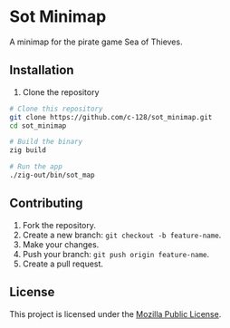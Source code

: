 # Sot Minimap
A minimap for the pirate game Sea of Thieves.

## Installation
1. Clone the repository
```bash
# Clone this repository
git clone https://github.com/c-128/sot_minimap.git
cd sot_minimap

# Build the binary
zig build

# Run the app
./zig-out/bin/sot_map
```

## Contributing
1. Fork the repository.
2. Create a new branch: `git checkout -b feature-name`.
3. Make your changes.
4. Push your branch: `git push origin feature-name`.
5. Create a pull request.

## License
This project is licensed under the [Mozilla Public License](LICENSE.md).
